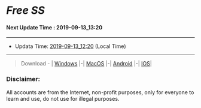 
# *Free SS*

#### Next Update Time : 2019-09-13_13:20

---
* Updata Time: [2019-09-13_12:20](https://github.com/Geek-007/free-SS/blob/master/2019-09-13_12:20_FreeSS.txt) (Local Time)
---

> Download - | [Windows](https://github.com/shadowsocks/shadowsocks-windows/releases) |-| [MacOS](https://github.com/shadowsocks/shadowsocks-iOS/releases) |-| [Android](https://github.com/shadowsocks/shadowsocks-android/releases) |-| [IOS](https://itunes.apple.com/us/)|

### Disclaimer:
All accounts are from the Internet, non-profit purposes, only for everyone to learn and use, do not use for illegal purposes.
<br>
